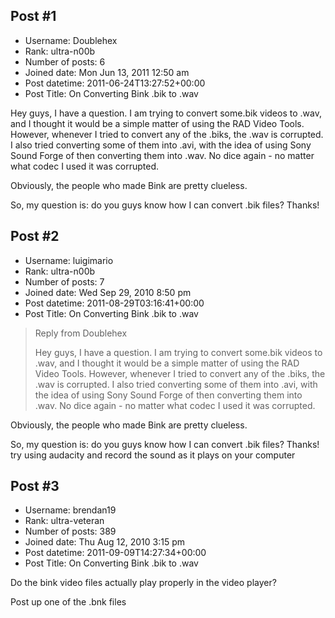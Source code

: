 ## Post #1
- Username: Doublehex
- Rank: ultra-n00b
- Number of posts: 6
- Joined date: Mon Jun 13, 2011 12:50 am
- Post datetime: 2011-06-24T13:27:52+00:00
- Post Title: On Converting Bink .bik to .wav

Hey guys, I have a question. I am trying to convert some.bik videos to .wav, and I thought it would be a simple matter of using the RAD Video Tools. However, whenever I tried to convert any of the .biks, the .wav is corrupted. I also tried converting some of them into .avi, with the idea of using Sony Sound Forge of then converting them into .wav. No dice again - no matter what codec I used it was corrupted.

Obviously, the people who made Bink are pretty clueless.

So, my question is: do you guys know how I can convert .bik files? Thanks!
## Post #2
- Username: luigimario
- Rank: ultra-n00b
- Number of posts: 7
- Joined date: Wed Sep 29, 2010 8:50 pm
- Post datetime: 2011-08-29T03:16:41+00:00
- Post Title: On Converting Bink .bik to .wav

> Reply from Doublehex
>
> Hey guys, I have a question. I am trying to convert some.bik videos to .wav, and I thought it would be a simple matter of using the RAD Video Tools. However, whenever I tried to convert any of the .biks, the .wav is corrupted. I also tried converting some of them into .avi, with the idea of using Sony Sound Forge of then converting them into .wav. No dice again - no matter what codec I used it was corrupted.

Obviously, the people who made Bink are pretty clueless.

So, my question is: do you guys know how I can convert .bik files? Thanks!
 try using audacity and record the sound as it plays on your computer
## Post #3
- Username: brendan19
- Rank: ultra-veteran
- Number of posts: 389
- Joined date: Thu Aug 12, 2010 3:15 pm
- Post datetime: 2011-09-09T14:27:34+00:00
- Post Title: On Converting Bink .bik to .wav

Do the bink video files actually play properly in the video player?

Post up one of the .bnk files
